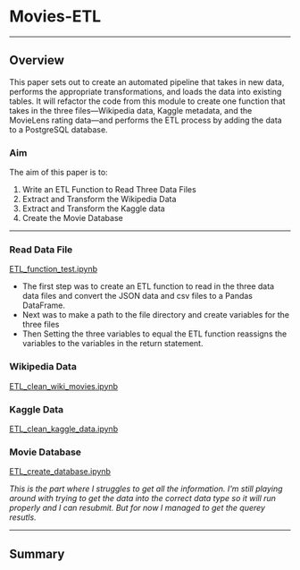 # Movies-ETL

---
## Overview 

This paper sets out to create an automated pipeline that takes in new data, performs the appropriate transformations, and loads the data into existing tables. It will refactor the code from this module to create one function that takes in the three files—Wikipedia data, Kaggle metadata, and the MovieLens rating data—and performs the ETL process by adding the data to a PostgreSQL database.

### Aim 

The aim of this paper is to:
  1) Write an ETL Function to Read Three Data Files
  2) Extract and Transform the Wikipedia Data
  3) Extract and Transform the Kaggle data
  4) Create the Movie Database

---

### Read Data File 
[ETL_function_test.ipynb](ETL_function_test.ipynb)

- The first step was to create an ETL function to read in the three data data files and convert the JSON data and csv files to a Pandas DataFrame.  
- Next was to make a path to the file directory and create variables for the three files
- Then Setting the three variables to equal the ETL function reassigns the variables to the variables in the return statement.

### Wikipedia Data 

[ETL_clean_wiki_movies.ipynb](ETL_clean_wiki_movies.ipynb)

### Kaggle Data 

[ETL_clean_kaggle_data.ipynb](ETL_clean_kaggle_data.ipynb)

### Movie Database 

[ETL_create_database.ipynb](ETL_create_database.ipynb)

*This is the part where I struggles to get all the information. I'm still playing around with trying to get the data into the correct data type so it will run properly and I can resubmit. But for now I managed to get the querey resutls.*

---
## Summary 
